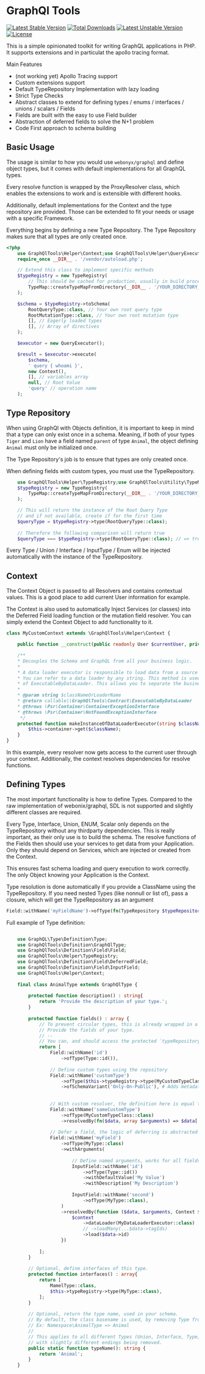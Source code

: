 # GraphQl Tools
[![Latest Stable Version](https://poser.pugx.org/le0daniel/graphql-tools/v)](//packagist.org/packages/le0daniel/graphql-tools) [![Total Downloads](https://poser.pugx.org/le0daniel/graphql-tools/downloads)](//packagist.org/packages/le0daniel/graphql-tools) [![Latest Unstable Version](https://poser.pugx.org/le0daniel/graphql-tools/v/unstable)](//packagist.org/packages/le0daniel/graphql-tools) [![License](https://poser.pugx.org/le0daniel/graphql-tools/license)](//packagist.org/packages/le0daniel/graphql-tools)

This is a simple opinionated toolkit for writing GraphQL applications in PHP. It supports extensions and in particulat the apollo tracing format.

Main Features

 - (not working yet) Apollo Tracing support
 - Custom extensions support
 - Default TypeRepository Implementation with lazy loading
 - Strict Type Checks
 - Abstract classes to extend for defining types / enums / interfaces / unions / scalars / Fields
 - Fields are built with the easy to use Field builder
 - Abstraction of deferred fields to solve the N+1 problem
 - Code First approach to schema building

## Basic Usage

The usage is similar to how you would use `webonyx/graphql` and define object types, but it comes with default implementations for all GraphQL types.

Every resolve function is wrapped by the ProxyResolver class, which enables the extensions to work and is extensible with different hooks. 

Additionally, default implementations for the Context and the type repository are provided. Those can be extended to fit your needs or usage with a specific Framework.

Everything begins by defining a new Type Repository. The Type Repository makes sure that all types are only created once.

```php
<?php
    use GraphQlTools\Helper\Context;use GraphQlTools\Helper\QueryExecutor;use GraphQlTools\Helper\TypeRegistry; use GraphQlTools\Utility\TypeMap;
    require_once __DIR__ . '/vendor/autoload.php';   

    // Extend this class to implement specific methods
    $typeRegistry = new TypeRegistry(
        // This should be cached for production, usually in build process
        TypeMap::createTypeMapFromDirectory(__DIR__ . '/YOUR_DIRECTORY_WITH_ALL_TYPE_DECLARATIONS')
    );

    $schema = $typeRegistry->toSchema(
        RootQueryType::class, // Your own root query type
        RootMutationType::class, // Your own root mutation type
        [], // Eagerly loaded types
        [], // Array of directives
    );

    $executor = new QueryExecutor();

    $result = $executor->execute(
        $schema,
        ' query { whoami }',
        new Context(),
        [], // variables array
        null, // Root Value
        'query' // operation name
    );
```

## Type Repository

When using GraphQl with Objects definition, it is important to keep in mind that a type can only exist once in a schema.
Meaning, if both of your types `Tiger` and `Lion` have a field named `parent` of type `Animal`, the object defining `Animal` must only be initialized once.

The Type Repository's job is to ensure that types are only created once.

When defining fields with custom types, you must use the TypeRepository.

```php
    use GraphQlTools\Helper\TypeRegistry;use GraphQlTools\Utility\TypeMap;
    $typeRegistry = new TypeRegistry(
        TypeMap::createTypeMapFromDirectory(__DIR__ . '/YOUR_DIRECTORY_WITH_ALL_TYPE_DECLARATIONS')
    );

    // This will return the instance of the Root Query Type
    // and if not available, create if for the first time
    $queryType = $typeRegistry->type(RootQueryType::class);
    
    // Therefore the following comparison will return true
    $queryType === $typeRegistry->type(RootQueryType::class); // => true
```

Every Type / Union / Interface / InputType / Enum will be injected automatically with the instance of the TypeRepository.

## Context

The Context Object is passed to all Resolvers and contains contextual values. This is a good place to add current User information for example.

The Context is also used to automatically Inject Services (or classes) into the Deferred Field loading function or the mutation field resolver.
You can simply extend the Context Object to add functionality to it.

```php
class MyCustomContext extends \GraphQlTools\Helper\Context {

    public function __construct(public readonly User $currentUser, private \Psr\Container\ContainerInterface $container) {}

    /**
    * Decouples the Schema and GraphQL from all your business logic.
    *
    * A data loader executor is responsible to load data from a source and perform business logic.
    * You can refer to a data loader by any string. This method is used to return a loading function or instance
    * of ExecutableByDataLoader. This allows you to separate the business logic completely from GraphQL.
    * 
    * @param string $classNameOrLoaderName
    * @return callable|\GraphQlTools\Contract\ExecutableByDataLoader
    * @throws \Psr\Container\ContainerExceptionInterface
    * @throws \Psr\Container\NotFoundExceptionInterface
     */
    protected function makeInstanceOfDataLoaderExecutor(string $classNameOrLoaderName) : callable|\GraphQlTools\Contract\ExecutableByDataLoader{
        $this->container->get($className);
    }
}
```

In this example, every resolver now gets access to the current user through your context. Additionally, the context resolves dependencies for resolve functions.

## Defining Types

The most important functionality is how to define Types. Compared to the raw implementation of webonix/graphql, SDL is not supported and slightly different classes are required.

Every Type, Interface, Union, ENUM, Scalar only depends on the TypeRepository without any thirdparty dependencies. This is really important, as their only use is to build the schema.
The resolve functions of the Fields then should use your services to get data from your Application. Only they should depend on Services, which are injected or created from the Context.

This ensures fast schema loading and query execution to work correctly. The only Object knowing your Application is the Context.

Type resolution is done automatically if you provide a ClassName using the TypeRepository. If you need nested Types (like nonnull or list of), pass a closure, which will get the TypeRepository as an argument

```php
Field::withName('myFieldName')->ofType(fn(TypeRepository $typeRepository) => new NonNull($typeRepository->type(MyCustomTypeClass::class)))
```

Full example of Type definition:

```php

    use GraphQL\Type\Definition\Type;
    use GraphQlTools\Definition\GraphQlType;
    use GraphQlTools\Definition\Field\Field;
    use GraphQlTools\Helper\TypeRegistry;
    use GraphQlTools\Definition\Field\DeferredField;
    use GraphQlTools\Definition\Field\InputField;
    use GraphQlTools\Helper\Context;
    
    final class AnimalType extends GraphQlType {
        
        protected function description() : string{
            return 'Provide the description of your type.';
        }
        
        protected function fields() : array {
            // To prevent circular types, this is already wrapped in a closure
            // Provide the fields of your type.
            // --
            // You can, and should access the protected `typeRepository` to reference your own types:
            return [
                Field::withName('id')
                    ->ofType(Type::id()),
                
                // Define custom types using the repository
                Field::withName('customType')
                    ->ofType($this->typeRegistry->type(MyCustomTypeClass::class))
                    ->ofSchemaVariant('Only-On-Public'), # Adds metadata to dynamically hide a field
                   
                
                // With custom resolver, the definition here is equal to above.
                Field::withName('sameCustomType')
                    ->ofType(MyCustomTypeClass::class)
                    ->resolvedBy(fn($data, array $arguments) => $data['items']),
                
                // Defer a field, the logic of deferring is abstracted away    
                Field::withName('myField')
                    ->ofType(MyType::class)
                    ->withArguments(
                        
                        // Define named arguments, works for all fields
                        InputField::withName('id')
                            ->ofType(Type::id())
                            ->withDefaultValue('My Value')
                            ->withDescription('My Description')
                       
                        InputField::withName('second')
                            ->ofType(MyType::class),
                    )
                    ->resolvedBy(function ($data, $arguments, Context $context, $resolveInfo) {
                        $context
                            ->dataLoader(MyDataLoaderExecutor::class)
                            // ->loadMany(...$data->tagIds)
                            ->load($data->id)
                    })
                             
            ];
        }
        
        // Optional, define interfaces of this type.
        protected function interfaces() : array{
            return [
                MamelType::class,
                $this->typeRegistry->type(MyType::class),
            ];
        }
        
        // Optional, return the type name, used in your schema.
        // By default, the class basename is used, by removing Type from it
        // Ex: Namespace\AnimalType => Animal
        // 
        // This applies to all different Types (Union, Interface, Type, InputType, Enum)
        // with slightly different endings being removed.
        public static function typeName(): string {
            return 'Animal';
        }
    }
```

